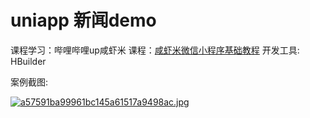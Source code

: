# uniapp 新闻demo
课程学习：哔哩哔哩up咸虾米
课程：[咸虾米微信小程序基础教程](https://www.bilibili.com/video/BV1mT411K7nW?p=1&vd_source=655630a78512793ac6dbbc0737d9246a)
开发工具: HBuilder 

案例截图:

[![a57591ba99961bc145a61517a9498ac.jpg](https://i.postimg.cc/wTMQRyvW/a57591ba99961bc145a61517a9498ac.jpg)](https://postimg.cc/vcRVpm59)
